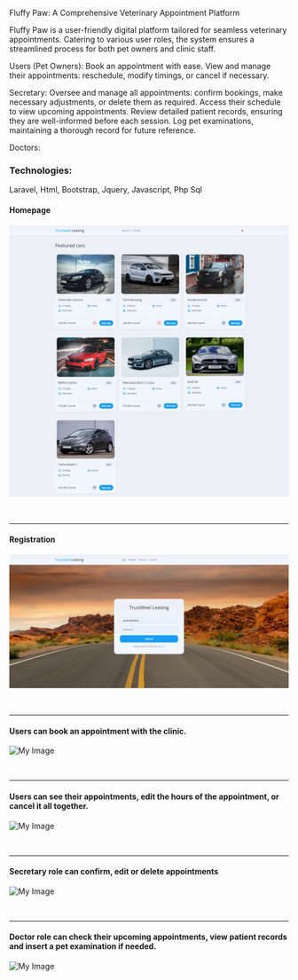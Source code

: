 Fluffy Paw: A Comprehensive Veterinary Appointment Platform

Fluffy Paw is a user-friendly digital platform tailored for seamless veterinary appointments. Catering to various user roles, the system ensures a streamlined process for both pet owners and clinic staff.

Users (Pet Owners):
    Book an appointment with ease.
    View and manage their appointments: reschedule, modify timings, or cancel if necessary.

Secretary:
    Oversee and manage all appointments: confirm bookings, make necessary adjustments, or delete them as required.
     Access their schedule to view upcoming appointments.
     Review detailed patient records, ensuring they are well-informed before each session.
     Log pet examinations, maintaining a thorough record for future reference.

Doctors:
    

<h3>Technologies:</h3>
    <p>Laravel, Html, Bootstrap, Jquery, Javascript, Php Sql</p>

<h4>Homepage</h4>

![My Image](!screenshots/home.png)

<br/>
<hr/>

<h4>Registration</h4>

![My Image](!screenshots/register.png)

<br/>
<hr/>

<h4>Users can book an appointment with the clinic.</h4>

![My Image](!screenshots/create_appointment.png)

<br/>
<hr/>

<h4>Users can see their appointments, edit the hours of the appointment, or cancel it all together.</h4>

![My Image](!screenshots/user_appointments.png)

<br/>
<hr/>

<h4>Secretary role can confirm, edit or delete appointments</h4>

![My Image](!screenshots/secretary_appointments.png)

<br/>
<hr/>

<h4>Doctor role can check their upcoming appointments, view patient records and insert a pet examination if needed.</h4>

![My Image](!screenshots/doctor_appointments.png)

